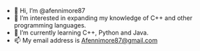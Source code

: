 - 👋 Hi, I’m @afennimore87
- 👀 I’m interested in expanding my knowledge of C++ and other programming languages.
- 🌱 I’m currently learning C++, Python and Java.
- 📫 My email address is Afennimore87@gmail.com

<!---
afennimore87/afennimore87 is a ✨ special ✨ repository because its `README.md` (this file) appears on your GitHub profile.
You can click the Preview link to take a look at your changes.
--->
